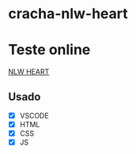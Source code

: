 # cracha-nlw-heart

# Teste online

[NLW HEART](https://moouro.github.io/cracha-nlw-heart/)

## Usado
- [x] VSCODE
- [x] HTML
- [x] CSS
- [x] JS
